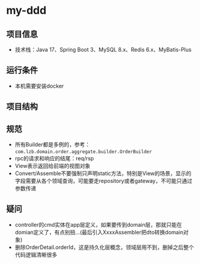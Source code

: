 # my-ddd

## 项目信息
- 技术栈：Java 17、Spring Boot 3、MySQL 8.x、Redis 6.x、MyBatis-Plus

## 运行条件
- 本机需要安装docker

## 项目结构

## 规范
- 所有Builder都是多例的，参考：`com.lzb.domain.order.aggregate.builder.OrderBuilder`
- rpc的请求和响应的结尾：req/rsp
- View表示返回给前端的视图对象
- Convert/Assemble不要强制只声明static方法，特别是View的场景，显示的字段需要从各个领域查询，可能要走repository或者gateway，不可能只通过参数传递

## 疑问
- controller的cmd实体在app层定义，如果要传到domain层，那就只能在domian定义了，有点别扭...(最后引入XxxxAssembler把dto转换domain对象)
- 删除OrderDetail.orderId，这是持久化层概念，领域层用不到，删掉之后整个代码逻辑清晰很多
